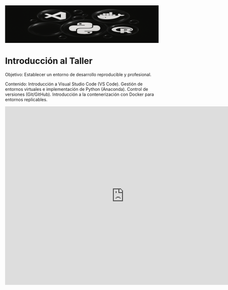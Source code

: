 ![banner 1](images/banner1.png ':class=banner-image')

# Introducción al Taller

Objetivo: Establecer un entorno de desarrollo reproducible y profesional.

Contenido: Introducción a Visual Studio Code (VS Code). Gestión de entornos virtuales e implementación de Python (Anaconda). Control de versiones (Git/GitHub). Introducción a la contenerización con Docker para entornos replicables.

<div class="video-container-4by3"><iframe width="780" height="585" src="https://www.youtube.com/live/KJsveFYG7Wg" frameborder="0" allow="accelerometer; autoplay; encrypted-media; gyroscope; picture-in-picture" allowfullscreen></iframe></div>